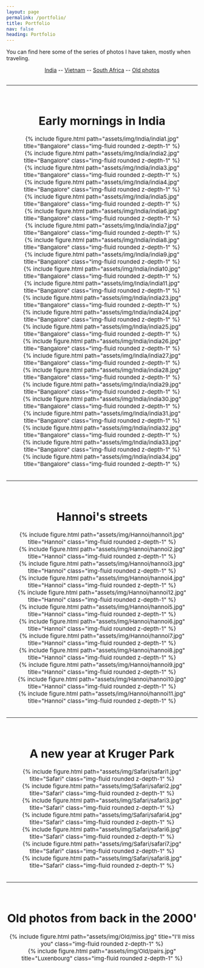 ```yaml
---
layout: page
permalink: /portfolio/
title: Portfolio
nav: false
heading: Portfolio
---
```

  
 You can find here some of the series of photos I have taken, mostly when traveling. 

<center>
 <a href="#india">India</a>  --  <a href="#vietnam">Vietnam</a> -- <a href="#africa">South Africa</a> -- <a href="#old">Old photos</a>
<center>

<br>
<hr>
<span style="font-size:15px">
<br>

<h1 id="india"> Early mornings in India  </h1>

<div class="row">
    <div class="col-sm mt-3 mt-md-0">
        {% include figure.html path="assets/img/India/india1.jpg" title="Bangalore" class="img-fluid rounded z-depth-1" %}
    </div>
</div>
 

<div class="row">
    <div class="col-sm mt-3 mt-md-0">
        {% include figure.html path="assets/img/India/india2.jpg" title="Bangalore" class="img-fluid rounded z-depth-1" %}
    </div>
    <div class="col-sm mt-3 mt-md-0">
        {% include figure.html path="assets/img/India/india3.jpg" title="Bangalore" class="img-fluid rounded z-depth-1" %}
    </div>
    <div class="col-sm mt-3 mt-md-0">
        {% include figure.html path="assets/img/India/india4.jpg" title="Bangalore" class="img-fluid rounded z-depth-1" %}
    </div>
</div>

<div class="row">
    <div class="col-sm mt-3 mt-md-0">
        {% include figure.html path="assets/img/India/india5.jpg" title="Bangalore" class="img-fluid rounded z-depth-1" %}
    </div>
    <div class="col-sm mt-3 mt-md-0">
        {% include figure.html path="assets/img/India/india6.jpg" title="Bangalore" class="img-fluid rounded z-depth-1" %}
    </div>
    <div class="col-sm mt-3 mt-md-0">
        {% include figure.html path="assets/img/India/india7.jpg" title="Bangalore" class="img-fluid rounded z-depth-1" %}
    </div>
</div>

<div class="row">
    <div class="col-sm mt-3 mt-md-0">
        {% include figure.html path="assets/img/India/india8.jpg" title="Bangalore" class="img-fluid rounded z-depth-1" %}
    </div>
</div>




<div class="row">
    <div class="col-sm mt-3 mt-md-0">
        {% include figure.html path="assets/img/India/india9.jpg" title="Bangalore" class="img-fluid rounded z-depth-1" %}
    </div>
    <div class="col-sm mt-3 mt-md-0">
        {% include figure.html path="assets/img/India/india10.jpg" title="Bangalore" class="img-fluid rounded z-depth-1" %}
    </div>
    <div class="col-sm mt-3 mt-md-0">
        {% include figure.html path="assets/img/India/india11.jpg" title="Bangalore" class="img-fluid rounded z-depth-1" %}
    </div>
</div>


<div class="row">
    <div class="col-sm mt-3 mt-md-0">
        {% include figure.html path="assets/img/India/india23.jpg" title="Bangalore" class="img-fluid rounded z-depth-1" %}
    </div>
    <div class="col-sm mt-3 mt-md-0">
        {% include figure.html path="assets/img/India/india24.jpg" title="Bangalore" class="img-fluid rounded z-depth-1" %}
    </div>
    <div class="col-sm mt-3 mt-md-0">
        {% include figure.html path="assets/img/India/india25.jpg" title="Bangalore" class="img-fluid rounded z-depth-1" %}
    </div>
</div>
 
 
 <div class="row">
    <div class="col-sm mt-3 mt-md-0">
        {% include figure.html path="assets/img/India/india26.jpg" title="Bangalore" class="img-fluid rounded z-depth-1" %}
    </div>
    <div class="col-sm mt-3 mt-md-0">
        {% include figure.html path="assets/img/India/india27.jpg" title="Bangalore" class="img-fluid rounded z-depth-1" %}
    </div>
    <div class="col-sm mt-3 mt-md-0">
        {% include figure.html path="assets/img/India/india28.jpg" title="Bangalore" class="img-fluid rounded z-depth-1" %}
    </div>
</div>

 <div class="row">
    <div class="col-sm mt-3 mt-md-0">
        {% include figure.html path="assets/img/India/india29.jpg" title="Bangalore" class="img-fluid rounded z-depth-1" %}
    </div>
    <div class="col-sm mt-3 mt-md-0">
        {% include figure.html path="assets/img/India/india30.jpg" title="Bangalore" class="img-fluid rounded z-depth-1" %}
    </div>
    <div class="col-sm mt-3 mt-md-0">
        {% include figure.html path="assets/img/India/india31.jpg" title="Bangalore" class="img-fluid rounded z-depth-1" %}
    </div>
</div>

 <div class="row">
    <div class="col-sm mt-3 mt-md-0">
        {% include figure.html path="assets/img/India/india32.jpg" title="Bangalore" class="img-fluid rounded z-depth-1" %}
    </div>
    <div class="col-sm mt-3 mt-md-0">
        {% include figure.html path="assets/img/India/india33.jpg" title="Bangalore" class="img-fluid rounded z-depth-1" %}
    </div>
    <div class="col-sm mt-3 mt-md-0">
        {% include figure.html path="assets/img/India/india34.jpg" title="Bangalore" class="img-fluid rounded z-depth-1" %}
    </div>
</div>


<br>
<hr>
<span style="font-size:15px">
<br>

<h1 id="vietnam"> Hannoi's streets  </h1>



<div class="row">
    <div class="col-sm mt-3 mt-md-0">
        {% include figure.html path="assets/img/Hannoi/hannoi1.jpg" title="Hannoi" class="img-fluid rounded z-depth-1" %}
    </div>
</div>
 

<div class="row">
    <div class="col-sm mt-3 mt-md-0">
        {% include figure.html path="assets/img/Hannoi/hannoi2.jpg" title="Hannoi" class="img-fluid rounded z-depth-1" %}
    </div>
    <div class="col-sm mt-3 mt-md-0">
        {% include figure.html path="assets/img/Hannoi/hannoi3.jpg" title="Hannoi" class="img-fluid rounded z-depth-1" %}
    </div>
    <div class="col-sm mt-3 mt-md-0">
        {% include figure.html path="assets/img/Hannoi/hannoi4.jpg" title="Hannoi" class="img-fluid rounded z-depth-1" %}
    </div>
</div>

<div class="row">
    <div class="col-sm mt-3 mt-md-0">
        {% include figure.html path="assets/img/Hannoi/hannoi12.jpg" title="Hannoi" class="img-fluid rounded z-depth-1" %}
    </div>
</div>

<div class="row">
    <div class="col-sm mt-3 mt-md-0">
        {% include figure.html path="assets/img/Hannoi/hannoi5.jpg" title="Hannoi" class="img-fluid rounded z-depth-1" %}
    </div>
    <div class="col-sm mt-3 mt-md-0">
        {% include figure.html path="assets/img/Hannoi/hannoi6.jpg" title="Hannoi" class="img-fluid rounded z-depth-1" %}
    </div>
    <div class="col-sm mt-3 mt-md-0">
        {% include figure.html path="assets/img/Hannoi/hannoi7.jpg" title="Hannoi" class="img-fluid rounded z-depth-1" %}
    </div>
</div>

<div class="row">
    <div class="col-sm mt-3 mt-md-0">
        {% include figure.html path="assets/img/Hannoi/hannoi8.jpg" title="Hannoi" class="img-fluid rounded z-depth-1" %}
    </div>
</div>
 
 <div class="row">
    <div class="col-sm mt-3 mt-md-0">
        {% include figure.html path="assets/img/Hannoi/hannoi9.jpg" title="Hannoi" class="img-fluid rounded z-depth-1" %}
    </div>
    <div class="col-sm mt-3 mt-md-0">
        {% include figure.html path="assets/img/Hannoi/hannoi10.jpg" title="Hannoi" class="img-fluid rounded z-depth-1" %}
    </div>
    <div class="col-sm mt-3 mt-md-0">
        {% include figure.html path="assets/img/Hannoi/hannoi11.jpg" title="Hannoi" class="img-fluid rounded z-depth-1" %}
    </div>
</div>

<br>
<hr>
<span style="font-size:15px">
<br>

<h1 id="africa"> A new year at Kruger Park  </h1>


<div class="row">
    <div class="col-sm mt-3 mt-md-0">
        {% include figure.html path="assets/img/Safari/safari1.jpg" title="Safari" class="img-fluid rounded z-depth-1" %}
    </div>
</div>
 

<div class="row">
    <div class="col-sm mt-3 mt-md-0">
        {% include figure.html path="assets/img/Safari/safari2.jpg" title="Safari" class="img-fluid rounded z-depth-1" %}
    </div>
    <div class="col-sm mt-3 mt-md-0">
        {% include figure.html path="assets/img/Safari/safari3.jpg" title="Safari" class="img-fluid rounded z-depth-1" %}
    </div>
    <div class="col-sm mt-3 mt-md-0">
        {% include figure.html path="assets/img/Safari/safari4.jpg" title="Safari" class="img-fluid rounded z-depth-1" %}
    </div>
</div>

<div class="row">
    <div class="col-sm mt-3 mt-md-0">
        {% include figure.html path="assets/img/Safari/safari6.jpg" title="Safari" class="img-fluid rounded z-depth-1" %}
    </div>
    <div class="col-sm mt-3 mt-md-0">
        {% include figure.html path="assets/img/Safari/safari7.jpg" title="Safari" class="img-fluid rounded z-depth-1" %}
    </div>
    <div class="col-sm mt-3 mt-md-0">
        {% include figure.html path="assets/img/Safari/safari8.jpg" title="Safari" class="img-fluid rounded z-depth-1" %}
    </div>
</div>

<br>
<hr>
<span style="font-size:15px">
<br>

<h1 id="old"> Old photos from back in the 2000'  </h1>

<div class="row">
    <div class="col-sm mt-3 mt-md-0">
        {% include figure.html path="assets/img/Old/miss.jpg" title="I'll miss you" class="img-fluid rounded z-depth-1" %}
    </div>
</div>
 
 <div class="row">
    <div class="col-sm mt-3 mt-md-0">
        {% include figure.html path="assets/img/Old/pairs.jpg" title="Luxenbourg" class="img-fluid rounded z-depth-1" %}
    </div>
</div>
 
